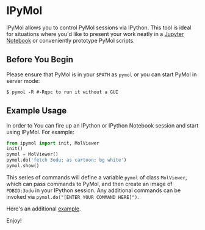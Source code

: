 IPyMol
======

IPyMol allows you to control PyMol sessions via IPython. This tool is ideal for situations where you'd like to present your work neatly in a [Jupyter Notebook](https://jupyter.org/) or conveniently prototype PyMol scripts.

Before You Begin
----------------
Please ensure that PyMol is in your `$PATH` as `pymol` or you can start PyMol in server mode:

```shell
$ pymol -R #-Rqpc to run it without a GUI
```

Example Usage
--------------
In order to You can fire up an IPython or IPython Notebook session and start using IPyMol. For example:

```python
from ipymol import init, MolViewer
init()
pymol = MolViewer()
pymol.do('fetch 3odu; as cartoon; bg white')
pymol.show()
```
This series of commands will define a variable ```pymol``` of class ```MolViewer```, which can pass commands to PyMol, and then create an image of ```PDBID:3odu``` in your IPython session.
Any additional commands can be invoked via `pymol.do("[ENTER YOUR COMMAND HERE]")`.

Here's an additional [example](http://nbviewer.ipython.org/urls/raw.github.com/cxhernandez/iPyMol/master/Example.ipynb).

Enjoy!
